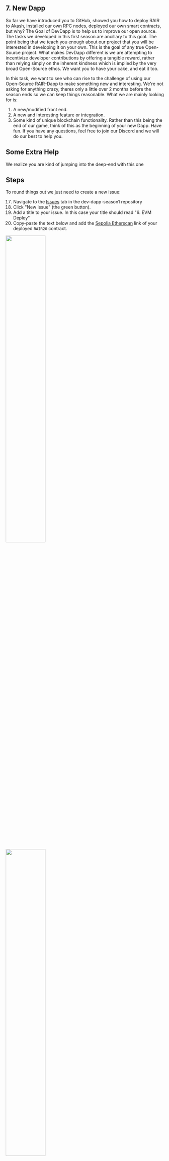 ## 7. New Dapp
So far we have introduced you to GitHub, showed you how to deploy RAIR to Akash, installed our own RPC nodes, deployed our own smart contracts, but why? The Goal of DevDapp is to help us to improve our open source. The tasks we developed in this first season are ancillary to this goal. The point being that we teach you enough about our project that you will be interested in developing it on your own. This is the goal of any true Open-Source project. What makes DevDapp different is we are attempting to incentivize developer contributions by offering a tangible reward, rather than relying simply on the inherent kindness which is implied by the very broad Open-Source ethos. We want you to have your cake, and eat it too.

In this task, we want to see who can rise to the challenge of using our Open-Source RAIR-Dapp to make something new and interesting. We're not asking for anything crazy, theres only a little over 2 months before the season ends so we can keep things reasonable. What we are mainly looking for is:
1. A new/modified front end.
2. A new and interesting feature or integration.
3. Some kind of unique blockchain functionality.
Rather than this being the end of our game, think of this as the beginning of your new Dapp. Have fun. If you have any questions, feel free to join our Discord and we will do our best to help you.

## Some Extra Help
We realize you are kind of jumping into the deep-end with this one 

## Steps


To round things out we just need to create a new issue:

17. Navigate to the [Issues](https://github.com/rairprotocol/dev-dapp-season1/issues) tab in the dev-dapp-season1 repository
18. Click "New Issue" (the green button).
19. Add a title to your issue. In this case your title should read "6. EVM Deploy"
20. Copy-paste the text below and add the [Sepolia Etherscan](https://sepolia.etherscan.io) link of your deployed ```RAIR20``` contract.

<img src="https://github.com/rairprotocol/dev-dapp-season1/blob/main/devdapp-assets/Season%201%20Tasks/6.%20EVM%20Deploy/15.png" width="50%"/>
<img src="https://github.com/rairprotocol/dev-dapp-season1/blob/main/devdapp-assets/Season%201%20Tasks/6.%20EVM%20Deploy/16.png" width="50%"/>

```
My RAIR20 Etherscan link is [https://sepolia.etherscan.io/address/0xAddress].
```
6. Click "Create" (the green button)

Upon completion, your task will be validated and if it is correct, you will be assigned the "EVM Deploy" label. If there is an issue, you will see the "Unresolved" label, this means there is a problem that needs to be corrected. Edit your issue and follow the guidelines more closely until you receive your "EVM Deploy" label. Do not create multiple issues for the same task. If you dont see your issue, it means it has been validated and closed. Verify this by setting the sort settings to show closed issues.

Congratulations! Continue with the next task to earn levels and climb the leaderboard to earn your share of the rewards!

## Recommended Reading 
[Juan's Hardhat Guide for Deploying Smart Contracts](https://github.com/rairprotocol/rair-solidity/blob/main/GUIDE.MD)\
[Ethereum Virtual Machine (EVM)](https://ethereum.org/en/developers/docs/evm/)


